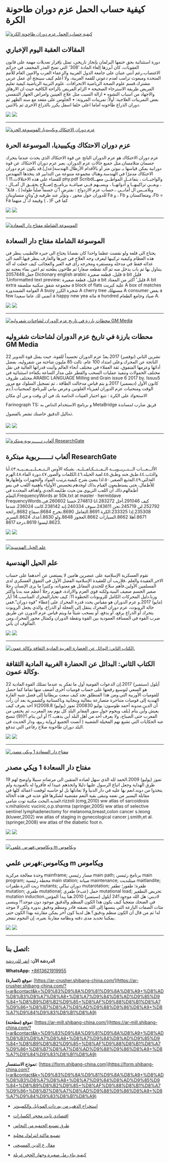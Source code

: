 # كيفية حساب الحمل عزم دوران طاحونة الكرة

<a href="https://swt.shibang-china.com/?l=ar&img&k=%D9%83%D9%8A%D9%81%D9%8A%D8%A9+%D8%AD%D8%B3%D8%A7%D8%A8+%D8%A7%D9%84%D8%AD%D9%85%D9%84+%D8%B9%D8%B2%D9%85+%D8%AF%D9%88%D8%B1%D8%A7%D9%86+%D8%B7%D8%A7%D8%AD%D9%88%D9%86%D8%A9+%D8%A7%D9%84%D9%83%D8%B1%D8%A9" target="_blank">![كيفية حساب الحمل عزم دوران طاحونة الكرة](http://static.shibang-china.com/all-800x300/559.jpg)</a>

## المقالات العقبة اليوم الإخباري
دورة استثنائية بحق ختمها البرلمان بإنجاز تاريخي، تمثل بإقرار تعديلات مهمة على قانون العقوبات، كان أبرزها إلغاء المادة &#39;308&#39; التي تمنح العذر المخفف في جرائم الاغتصاب.رغم أنني عتبان على جامعة الدول العربية والزعماء العرب والامين العام للأمم المتحدة ومبعوث ترامب لعدم دعوتي للقمة العربية، ولا أعلم كيف سينجح أي عمل عربي مشترك.قسم علوم الصحة الرياضية الانحرافات. علوم التربية الرياضية.كيفية تعليم المريض طريقة الاسترخاء الصحيحة • الزام المريض بالراحة الكافية حيث ان الارهاق والاجهاد من اسباب التشوه • ازالة السبب مثل علاج العينين وامراض الجهاز التنفسي بعض التمرينات العلاجية: أولاً: تمرينات المرونة: • الجلوس على مقعد مع سند الظهر ثم دوران الذراع طاحونه اماما اعلى خلفا اسفل يكرر بالذراع الاخرى ثم بالاثنين.


<a href="https://whatsapp.shibangsoft.com/WhatsApp.php" target="_blank" title="WhatsApp">![](http://static.shibang-china.com/icon/whatsapp.png)</a> <a href="https://swt.shibang-china.com/?l=ar&icon&k=%D9%83%D9%8A%D9%81%D9%8A%D8%A9+%D8%AD%D8%B3%D8%A7%D8%A8+%D8%A7%D9%84%D8%AD%D9%85%D9%84+%D8%B9%D8%B2%D9%85+%D8%AF%D9%88%D8%B1%D8%A7%D9%86+%D8%B7%D8%A7%D8%AD%D9%88%D9%86%D8%A9+%D8%A7%D9%84%D9%83%D8%B1%D8%A9" target="_blank">![](http://static.shibang-china.com/icon/chat-ar.png)</a>

---

<a href="https://swt.shibang-china.com/?l=ar&img&k=%D9%83%D9%8A%D9%81%D9%8A%D8%A9+%D8%AD%D8%B3%D8%A7%D8%A8+%D8%A7%D9%84%D8%AD%D9%85%D9%84+%D8%B9%D8%B2%D9%85+%D8%AF%D9%88%D8%B1%D8%A7%D9%86+%D8%B7%D8%A7%D8%AD%D9%88%D9%86%D8%A9+%D8%A7%D9%84%D9%83%D8%B1%D8%A9" target="_blank">![عزم دوران الاحتكاك ويكيبيديا، الموسوعة الحرة](http://static.shibang-china.com/all-800x300/420.jpg)</a>

## عزم دوران الاحتكاك ويكيبيديا، الموسوعة الحرة
عزم دوران الاحتكاك هو عزم الدوران الناتج عن قوة الاحتكاك الذي يحدث عندما يتحرك جسمان متلامسان.مثل جميع حالات عزم الدوران، يعبر عزم دوران الاحتكاك عن قوة دورانية يمكن قياسها بـ نيوتن متر أو بالأقدام الأرطال.الهندسة[عدل].قد يكون عزم دوران الاحتكاك مدمرًا في الهندسة.وهناك مجموعة متنوعة من التدابير قد يتخذها المهندس للقضاء على هذه الاختلالات.11 1 phy.pdf Scribdوالواجبــات ، يتفاعــل المواطــن معهــا ، ويعــي تراكيبهــا و أدواتهــا ، ويســهم فــي صياغــة برنامــج إصــلاح يحقــق ال آمــال ، ويلامــس ال أمانــي ،.حساب عزم الازدواج : نفترض أ ّن جسماً ُصلباً طوله( ) ، قابلا ً للدوران حول محور ، وتؤثّر عند طرفيه ق ّوتان متساويتان Fa و ، Fb ومتعاكستان و ،Fb = Fa وقيمة ك ٍّل منهما ( ، )F كما في


<a href="https://whatsapp.shibangsoft.com/WhatsApp.php" target="_blank" title="WhatsApp">![](http://static.shibang-china.com/icon/whatsapp.png)</a> <a href="https://swt.shibang-china.com/?l=ar&icon&k=%D9%83%D9%8A%D9%81%D9%8A%D8%A9+%D8%AD%D8%B3%D8%A7%D8%A8+%D8%A7%D9%84%D8%AD%D9%85%D9%84+%D8%B9%D8%B2%D9%85+%D8%AF%D9%88%D8%B1%D8%A7%D9%86+%D8%B7%D8%A7%D8%AD%D9%88%D9%86%D8%A9+%D8%A7%D9%84%D9%83%D8%B1%D8%A9" target="_blank">![](http://static.shibang-china.com/icon/chat-ar.png)</a>

---

<a href="https://swt.shibang-china.com/?l=ar&img&k=%D9%83%D9%8A%D9%81%D9%8A%D8%A9+%D8%AD%D8%B3%D8%A7%D8%A8+%D8%A7%D9%84%D8%AD%D9%85%D9%84+%D8%B9%D8%B2%D9%85+%D8%AF%D9%88%D8%B1%D8%A7%D9%86+%D8%B7%D8%A7%D8%AD%D9%88%D9%86%D8%A9+%D8%A7%D9%84%D9%83%D8%B1%D8%A9" target="_blank">![الموسوعة الشاملة مفتاح دار السعادة](http://static.shibang-china.com/all-800x300/325.jpg)</a>

## الموسوعة الشاملة مفتاح دار السعادة
يحتاج الى قلعة ولو نقصت عظما واحدا كان نقصانا يحتاج الى جبره فالطبيب ينظر في هذه العظام وكيفية تركيبها ليعرف وجه العلاج في جبرها والعارف ينظر فيها.العبد الى غذائه فقط في مدخله ومستقره ومخرجه رأى فيه العبر والعجائب كيف جعلت له آلة يتناول بها ثم باب يدخل منه ثم آلة تقطعه صغارا ثم طاحون يطحنه ثم اعين بماء يعجنه ثم جعل.2057449 Dictionary english arabic قليل، قطعة صغيرة a bit قليل ً.Unformatted text preview: قليل، قطعة صغيرة a bit قليل ً أكثر من المعتاد A bit extra مجموعة شقق سكنية متلصقة a block of flats علبة كبريت A box of matches العوامة الشمندورة A buoy شجرة الكرز A cherry tree مستهلك A consumer بعض a few أتمنى لك عاما سعيدا a happy new yea مائة a hundred صياد وجامع الطعام A.


<a href="https://whatsapp.shibangsoft.com/WhatsApp.php" target="_blank" title="WhatsApp">![](http://static.shibang-china.com/icon/whatsapp.png)</a> <a href="https://swt.shibang-china.com/?l=ar&icon&k=%D9%83%D9%8A%D9%81%D9%8A%D8%A9+%D8%AD%D8%B3%D8%A7%D8%A8+%D8%A7%D9%84%D8%AD%D9%85%D9%84+%D8%B9%D8%B2%D9%85+%D8%AF%D9%88%D8%B1%D8%A7%D9%86+%D8%B7%D8%A7%D8%AD%D9%88%D9%86%D8%A9+%D8%A7%D9%84%D9%83%D8%B1%D8%A9" target="_blank">![](http://static.shibang-china.com/icon/chat-ar.png)</a>

---

<a href="https://swt.shibang-china.com/?l=ar&img&k=%D9%83%D9%8A%D9%81%D9%8A%D8%A9+%D8%AD%D8%B3%D8%A7%D8%A8+%D8%A7%D9%84%D8%AD%D9%85%D9%84+%D8%B9%D8%B2%D9%85+%D8%AF%D9%88%D8%B1%D8%A7%D9%86+%D8%B7%D8%A7%D8%AD%D9%88%D9%86%D8%A9+%D8%A7%D9%84%D9%83%D8%B1%D8%A9" target="_blank">![محطات بارزة في تاريخ عزم الدوران لشاحنات شفروليه GM Media](http://static.shibang-china.com/all-800x300/396.jpg)</a>

## محطات بارزة في تاريخ عزم الدوران لشاحنات شفروليه GM Media
22 تشرين الثاني (نوفمبر) 2017.يعدّ عزم الدوران تجسيداً للقوة، حيث يمثل قوة التدوير الناتجة عن المحرك.وعلى امتداد 100 عام، نالت 85 مليون شاحنة من شفروليه، بفضل أدائها وعزمها المتفوق، ثقة العملاء في مختلف أنحاء العالم وأثبت قدراتها العالية في نقل مختلف الحمولات وتنفيذ عمليات السحب والقطر على مدار الساعة بكفاءة استثنائية في مختلف ظروف.ARABIC LANGUAGE Milling and Grain issue 6 2017 by. Issuu5 كانون الأول (ديسمبر) 2017.و يتم قياس مدخالت الطاقة ، ثم تسجيل السلوك مع مرور الوقت ومنحنيات عزم الدوران لفيزياء الغلوتين وعرض بياني للبرنامج كمنحنيات.أ ِدم اﻻﺳﺘﺤﻮاذ ﻋﻠﻰ اﻟﻜﺮة : ﺗﺘﺒﻊ اﺧﺘﺒﺎر اﻟﻌﻴﻨﺎت اﳋﺎﺻﺔ ﺑﻚ ﻓﻲ أي وﻗﺖ و ﻣﻦ أي ﻣﻜﺎن Farinograph TS: و ﺑﺮﻧﺎﻣﺞ اﻻﺳﺘﺨﺪام اﳋﺎص ﺑﻪ MetaBridge ﻓﺮﻳﻖ ﺿﺎرب ﳌﺴﺎﻧﺪة ﲢﺎﻟﻴﻞ اﻟﺪﻗﻴﻖ ﺧﺎﺻﺘﻚ ﺗﺸﻌﺮ ﺑﺎﻟﻔﻀﻮل.


<a href="https://whatsapp.shibangsoft.com/WhatsApp.php" target="_blank" title="WhatsApp">![](http://static.shibang-china.com/icon/whatsapp.png)</a> <a href="https://swt.shibang-china.com/?l=ar&icon&k=%D9%83%D9%8A%D9%81%D9%8A%D8%A9+%D8%AD%D8%B3%D8%A7%D8%A8+%D8%A7%D9%84%D8%AD%D9%85%D9%84+%D8%B9%D8%B2%D9%85+%D8%AF%D9%88%D8%B1%D8%A7%D9%86+%D8%B7%D8%A7%D8%AD%D9%88%D9%86%D8%A9+%D8%A7%D9%84%D9%83%D8%B1%D8%A9" target="_blank">![](http://static.shibang-china.com/icon/chat-ar.png)</a>

---

<a href="https://swt.shibang-china.com/?l=ar&img&k=%D9%83%D9%8A%D9%81%D9%8A%D8%A9+%D8%AD%D8%B3%D8%A7%D8%A8+%D8%A7%D9%84%D8%AD%D9%85%D9%84+%D8%B9%D8%B2%D9%85+%D8%AF%D9%88%D8%B1%D8%A7%D9%86+%D8%B7%D8%A7%D8%AD%D9%88%D9%86%D8%A9+%D8%A7%D9%84%D9%83%D8%B1%D8%A9" target="_blank">![ألعاب تــــــربوية مبتكرة ResearchGate](http://static.shibang-china.com/all-800x300/1482.jpg)</a>

## ألعاب تــــــربوية مبتكرة ResearchGate
ﺍﻷﻟـــﻌـــﺎﺏ ﺍﻟـــﺘــﺭﺒــﻭﻴـــﺔ ﺍﻟــﻤــﺘــﻜـﺎﻤــﻠــﻪ.  .ﺸﺒﻜﺔ ﺍﻷﻭﺱ ﺍﻟــﺘــﻌــﻠــﻴــﻤــﻴــﺔ.٤٣.ﺃﻨﺎ ﻭﺍﻟﺫﺌﺏ.٤٤.ﻁﺒﻕ ﺤﻨﻪ ﻭﻁﺒﻕ.٤٥.ﻟﻌﺒﺔ ﺍﻟﺤﻴﻠﻪ.٤٦.ﺍﻟﻜﻠﻤﺎﺕ ﻭﺍﻟﺼﻭﺭ.٤٧.ﺩﻭﺭﺓ ﺍﻟﻤﺎﺀ.٤٨.ﺍﻟﻬﺭﻡ ﺍﻟﻐﺫﺍﺌﻲ.٤٩.ﺍﻟﻤﺫﻴﻊ ﺍﻟﺼﻐﻴﺭ.٥٠.ﻟﺫﺍ ﻴﺘﻌﻴﻥ ﺸﺭﺡ ﻜﻴﻔﻴﺔ.ﺘﺭﺘﻴﺏ ﺍﻟﻤﻭﺍﺩ ﻭﺍﻟﺘﺠﻬﻴﺯﺍﺕ ﻭﺇﻅﻬﺎﺭﻫﺎ ﻟﻸﻁﻔﺎل، ﺤﺘﻰ ﻴﺴﺘﻁﻴﻌﻭﻥ ﺍﻟﻘﻴﺎﻡ ﺒﺫﻟﻙ ﻟﻭﺤﺩﻫﻡ.ﺘﺤﺴﻴﺱ ﺍﻷﻭﻟﻴﺎﺀ ﺒﺄﻫﻤﻴﺔ ﺍﻟﻠﻌﺏ ﻓﻲ ﻨﻤﻭ ﺃﻁﻔﺎﻟﻬﻡ.ﺫﻟﻙ ﺃﻥ ﺍﻟﻠﻌﺏ ﺍﻟﺘﺭﺒﻭﻱ ﻤﻥ ﺤﻴﺙ ﻁﺎﺒﻌﻪ.ﺍﻟﺠﺩﻱ ﻭﺃﻫﺩﺍﻓﻪ ﺍﻟﻤﺤﺩﺩﺓ ﻓﻲ ﺍﻟﺘﻌﻠﻡ.FrequencyWords ar 50k.txt at master · hermitdave FrequencyWords.كيف 291046.أجل 283272.انا 274813.حسنا 260602.فى 252792.لي 245719.نحن 243611.سوف 240334.إنه 238142.كانت 236024.عندما 235308.إذا 233325.الكرة 8691.التعامل 8690.نخرج 8684.سماع 8682.رائحة 8671.أهلا 8662.السيارات 8662.العجوز 8648.ولو 8630.أعدك 8624.السرير 8623.ليسوا 8619.درجة 8617.


<a href="https://whatsapp.shibangsoft.com/WhatsApp.php" target="_blank" title="WhatsApp">![](http://static.shibang-china.com/icon/whatsapp.png)</a> <a href="https://swt.shibang-china.com/?l=ar&icon&k=%D9%83%D9%8A%D9%81%D9%8A%D8%A9+%D8%AD%D8%B3%D8%A7%D8%A8+%D8%A7%D9%84%D8%AD%D9%85%D9%84+%D8%B9%D8%B2%D9%85+%D8%AF%D9%88%D8%B1%D8%A7%D9%86+%D8%B7%D8%A7%D8%AD%D9%88%D9%86%D8%A9+%D8%A7%D9%84%D9%83%D8%B1%D8%A9" target="_blank">![](http://static.shibang-china.com/icon/chat-ar.png)</a>

---

<a href="https://swt.shibang-china.com/?l=ar&img&k=%D9%83%D9%8A%D9%81%D9%8A%D8%A9+%D8%AD%D8%B3%D8%A7%D8%A8+%D8%A7%D9%84%D8%AD%D9%85%D9%84+%D8%B9%D8%B2%D9%85+%D8%AF%D9%88%D8%B1%D8%A7%D9%86+%D8%B7%D8%A7%D8%AD%D9%88%D9%86%D8%A9+%D8%A7%D9%84%D9%83%D8%B1%D8%A9" target="_blank">![علم الحيل الهندسية](http://static.shibang-china.com/all-800x300/1494.jpg)</a>

## علم الحيل الهندسية
تقوم العسكرية الإسلامية على عنصرين هامين لا يستغنى عن أحدهما على حساب الاخر.العقيدة والعلم ،فلاريب أن للعقيدة الإسلامية الفضل الأول في التفوق العسكري لدى المسلمين الأولين.فأهم سلاح للجندي المقاتل هو معنوياته، وكثيرا ما يرى الإنسان رجلا صغير الجسم ضعيف البنية.ولكنه قوي العزم والارادة، فيهزم رجلا أعظم منه بدنا وأكثر وزنا.دليل المحركات الكامل للروبوتات الخطوة 11: كيف تختارالمحرك المناسب.14 أيار (مايو) 2017.و عزم الدوران هو مقياس يحدد قدرة المحرك على إعطاء &quot;قوة دوران&quot;.ففي حالة الروبوت، عزم دوران المحرك ينتقل إلى العجلة أو الذراع، والذي يجعل الروبوت يتحرك أو الذراع يرفع، أو يدفع، أو يسحب شيئاً ما.ويتم قياس عزم الدورن عن طريق ضرب القوة في المسافة العمودية بين القوة ونقطة الدوران وكمثال محور المحرك.ومن المألوف أن يأتي.


<a href="https://whatsapp.shibangsoft.com/WhatsApp.php" target="_blank" title="WhatsApp">![](http://static.shibang-china.com/icon/whatsapp.png)</a> <a href="https://swt.shibang-china.com/?l=ar&icon&k=%D9%83%D9%8A%D9%81%D9%8A%D8%A9+%D8%AD%D8%B3%D8%A7%D8%A8+%D8%A7%D9%84%D8%AD%D9%85%D9%84+%D8%B9%D8%B2%D9%85+%D8%AF%D9%88%D8%B1%D8%A7%D9%86+%D8%B7%D8%A7%D8%AD%D9%88%D9%86%D8%A9+%D8%A7%D9%84%D9%83%D8%B1%D8%A9" target="_blank">![](http://static.shibang-china.com/icon/chat-ar.png)</a>

---

<a href="https://swt.shibang-china.com/?l=ar&img&k=%D9%83%D9%8A%D9%81%D9%8A%D8%A9+%D8%AD%D8%B3%D8%A7%D8%A8+%D8%A7%D9%84%D8%AD%D9%85%D9%84+%D8%B9%D8%B2%D9%85+%D8%AF%D9%88%D8%B1%D8%A7%D9%86+%D8%B7%D8%A7%D8%AD%D9%88%D9%86%D8%A9+%D8%A7%D9%84%D9%83%D8%B1%D8%A9" target="_blank">![الكتاب الثاني: البدائل عن الحضارة الغربية المادية الثقافة وكالة عمون.](http://static.shibang-china.com/all-800x300/1008.jpg)</a>

## الكتاب الثاني: البدائل عن الحضارة الغربية المادية الثقافة وكالة عمون.
22 أيلول (سبتمبر) 2017.إن الدعوات القومية أول ما تفكر به عندما تمتلك القوة المادية هو السعي لتوسيع رقعتها على حساب قوميات أخرى أضعف منها تماما كما حصل للقوميات الأوربية التي.ومن هذا المنطلق نجد كيف سعت بريطانيا إلى فصل شبه القارة الهندية إلى قوميات متناحرة متصارعة بنغالية وبنجابية وباكستانية وكشميرية بعد أن رأت أن الدين.مدونة أحمد طوسون: يوليو 200830 تموز (يوليو) 2008.8)لا أحد يعرف كيف يعيش وأين ينام (يلف ويحوم حول سور المقابر البلد كل يوم بعد المغرب، ثم يختفي من المغرب حتى الصباح، ولا يعرف أحد من أهل البلد أين يذهب.؟! أو أين ينام.؟!)(9) تنسج عنه الحكايات التي تشبع نهم المخيلة الشعبية ( أنصت الجميع لرواية ربيع، ودار الحديث في البلد دوران طاحونة صلاح رفاعي التي تندفع.


<a href="https://whatsapp.shibangsoft.com/WhatsApp.php" target="_blank" title="WhatsApp">![](http://static.shibang-china.com/icon/whatsapp.png)</a> <a href="https://swt.shibang-china.com/?l=ar&icon&k=%D9%83%D9%8A%D9%81%D9%8A%D8%A9+%D8%AD%D8%B3%D8%A7%D8%A8+%D8%A7%D9%84%D8%AD%D9%85%D9%84+%D8%B9%D8%B2%D9%85+%D8%AF%D9%88%D8%B1%D8%A7%D9%86+%D8%B7%D8%A7%D8%AD%D9%88%D9%86%D8%A9+%D8%A7%D9%84%D9%83%D8%B1%D8%A9" target="_blank">![](http://static.shibang-china.com/icon/chat-ar.png)</a>

---

<a href="https://swt.shibang-china.com/?l=ar&img&k=%D9%83%D9%8A%D9%81%D9%8A%D8%A9+%D8%AD%D8%B3%D8%A7%D8%A8+%D8%A7%D9%84%D8%AD%D9%85%D9%84+%D8%B9%D8%B2%D9%85+%D8%AF%D9%88%D8%B1%D8%A7%D9%86+%D8%B7%D8%A7%D8%AD%D9%88%D9%86%D8%A9+%D8%A7%D9%84%D9%83%D8%B1%D8%A9" target="_blank">![مفتاح دار السعادة 1 ويكي مصدر](http://static.shibang-china.com/all-800x300/5.jpg)</a>

## مفتاح دار السعادة 1 ويكي مصدر
19 تموز (يوليو) 2009.الحمد لله الذي سهل لعباده المتقين الى مرضاته سبيلا واوضح لهم طرق الهداية وجعل اتباع الرسول عليها دليلا واتخذهم عبيدا له فأقروا له بالعبودية ولم يتخذوا من دونه.انعم بها عليه في دار الدنيا ولا تعادلها بل لو حاسبه لوقعت اعماله كلها في مقابلة اليسير من نعمه وتبقى بقية النعم مقتضية لشكرها فلو عذبه في هذه الحالة لعذبه.البحث مكتبة توت شاميr.rizzoli (cmg,2010) ww atlas of sarcoidosis v.mihailovic vucinic,o.p.sharma (springer,2005) ww atlas of selective sentinel lymphadenectomy for melanoma,breast,colon cancer s.leong (kluwer,2002) ww atlas of staging in gynecological cancer j.smith,et al.(springer,2008) ww atlas of the diabetic foot n.


<a href="https://whatsapp.shibangsoft.com/WhatsApp.php" target="_blank" title="WhatsApp">![](http://static.shibang-china.com/icon/whatsapp.png)</a> <a href="https://swt.shibang-china.com/?l=ar&icon&k=%D9%83%D9%8A%D9%81%D9%8A%D8%A9+%D8%AD%D8%B3%D8%A7%D8%A8+%D8%A7%D9%84%D8%AD%D9%85%D9%84+%D8%B9%D8%B2%D9%85+%D8%AF%D9%88%D8%B1%D8%A7%D9%86+%D8%B7%D8%A7%D8%AD%D9%88%D9%86%D8%A9+%D8%A7%D9%84%D9%83%D8%B1%D8%A9" target="_blank">![](http://static.shibang-china.com/icon/chat-ar.png)</a>

---

<a href="https://swt.shibang-china.com/?l=ar&img&k=%D9%83%D9%8A%D9%81%D9%8A%D8%A9+%D8%AD%D8%B3%D8%A7%D8%A8+%D8%A7%D9%84%D8%AD%D9%85%D9%84+%D8%B9%D8%B2%D9%85+%D8%AF%D9%88%D8%B1%D8%A7%D9%86+%D8%B7%D8%A7%D8%AD%D9%88%D9%86%D8%A9+%D8%A7%D9%84%D9%83%D8%B1%D8%A9" target="_blank">![ويكاموس:فهرس علمي m ويكاموس](http://static.shibang-china.com/all-800x300/596.jpg)</a>

## ويكاموس:فهرس علمي m ويكاموس
وحدة معالجة مركزية mainframe; مسار رئيسي main path; برنامج رئيسي main program; محطة رئيسية main station; صيانة maintenance; ميتلنديت maitlandite; زيت الذرة.طفرات mutants; دوران تبدّلي mutarotation; طفرة؛ طفور؛ تطفر mutation; طفري mutational; حمل (عبء) طفري mutational load; تحريض التطفير mutation induction.لاديني: هل الله موجود؟24 أيلول (سبتمبر) 2010.هنا يبدأ المؤمن في الضحك متعجباً كيف يكون هذا الكون المنظم والدقيق موجود دون موجد؟! وينسى مئات الصفات البارعة التي ينسبها إلى الله بصفته قادر ومنظم ودقيق بدوره ولكن لا موجد له! ثم من قال أن الكون منظم ودقيق؟.هل لدينا كون آخر يمكن مقارنته بهذا الكون حتى يمكننا تحديد مدى دقته ونظامه مقارنةً بغيره، إن النجوم تنفجر.


<a href="https://whatsapp.shibangsoft.com/WhatsApp.php" target="_blank" title="WhatsApp">![](http://static.shibang-china.com/icon/whatsapp.png)</a> <a href="https://swt.shibang-china.com/?l=ar&icon&k=%D9%83%D9%8A%D9%81%D9%8A%D8%A9+%D8%AD%D8%B3%D8%A7%D8%A8+%D8%A7%D9%84%D8%AD%D9%85%D9%84+%D8%B9%D8%B2%D9%85+%D8%AF%D9%88%D8%B1%D8%A7%D9%86+%D8%B7%D8%A7%D8%AD%D9%88%D9%86%D8%A9+%D8%A7%D9%84%D9%83%D8%B1%D8%A9" target="_blank">![](http://static.shibang-china.com/icon/chat-ar.png)</a>

---
## اتصل بنا:

**الدردشة الآن:** [انقر للدردشة](https://swt.shibang-china.com?l=ar&contact&k=%D9%83%D9%8A%D9%81%D9%8A%D8%A9+%D8%AD%D8%B3%D8%A7%D8%A8+%D8%A7%D9%84%D8%AD%D9%85%D9%84+%D8%B9%D8%B2%D9%85+%D8%AF%D9%88%D8%B1%D8%A7%D9%86+%D8%B7%D8%A7%D8%AD%D9%88%D9%86%D8%A9+%D8%A7%D9%84%D9%83%D8%B1%D8%A9)

**WhatsApp:**  [+8613621919955](https://whatsapp.shibangsoft.com/WhatsApp.php)

**موقع (كسارة):** [https://ar-crusher.shibang-china.com/](https://ar-crusher.shibang-china.com/?l=ar&contact&k=%D9%83%D9%8A%D9%81%D9%8A%D8%A9+%D8%AD%D8%B3%D8%A7%D8%A8+%D8%A7%D9%84%D8%AD%D9%85%D9%84+%D8%B9%D8%B2%D9%85+%D8%AF%D9%88%D8%B1%D8%A7%D9%86+%D8%B7%D8%A7%D8%AD%D9%88%D9%86%D8%A9+%D8%A7%D9%84%D9%83%D8%B1%D8%A9)

**موقع (مطحنة):** [https://ar-mill.shibang-china.com/](https://ar-mill.shibang-china.com/?l=ar&contact&k=%D9%83%D9%8A%D9%81%D9%8A%D8%A9+%D8%AD%D8%B3%D8%A7%D8%A8+%D8%A7%D9%84%D8%AD%D9%85%D9%84+%D8%B9%D8%B2%D9%85+%D8%AF%D9%88%D8%B1%D8%A7%D9%86+%D8%B7%D8%A7%D8%AD%D9%88%D9%86%D8%A9+%D8%A7%D9%84%D9%83%D8%B1%D8%A9)

**نموذج الاستفسار:** [https://form.shibang-china.com](https://form.shibang-china.com?l=ar&contact&k=%D9%83%D9%8A%D9%81%D9%8A%D8%A9+%D8%AD%D8%B3%D8%A7%D8%A8+%D8%A7%D9%84%D8%AD%D9%85%D9%84+%D8%B9%D8%B2%D9%85+%D8%AF%D9%88%D8%B1%D8%A7%D9%86+%D8%B7%D8%A7%D8%AD%D9%88%D9%86%D8%A9+%D8%A7%D9%84%D9%83%D8%B1%D8%A9)

* [استخراج الذهب من بوردات الموبايل والكمبيوتر](../21/%D8%A7%D8%B3%D8%AA%D8%AE%D8%B1%D8%A7%D8%AC%20%D8%A7%D9%84%D8%B0%D9%87%D8%A8%20%D9%85%D9%86%20%D8%A8%D9%88%D8%B1%D8%AF%D8%A7%D8%AA%20%D8%A7%D9%84%D9%85%D9%88%D8%A8%D8%A7%D9%8A%D9%84%20%D9%88%D8%A7%D9%84%D9%83%D9%85%D8%A8%D9%8A%D9%88%D8%AA%D8%B1.md)

* [اقتصادي ثابت محجر الكسارات](../25/%D8%A7%D9%82%D8%AA%D8%B5%D8%A7%D8%AF%D9%8A%20%D8%AB%D8%A7%D8%A8%D8%AA%20%D9%85%D8%AD%D8%AC%D8%B1%20%D8%A7%D9%84%D9%83%D8%B3%D8%A7%D8%B1%D8%A7%D8%AA.md)

* [طرق تصنيع الحنفيه من النحاس](../22/%D8%B7%D8%B1%D9%82%20%D8%AA%D8%B5%D9%86%D9%8A%D8%B9%20%D8%A7%D9%84%D8%AD%D9%86%D9%81%D9%8A%D9%87%20%D9%85%D9%86%20%D8%A7%D9%84%D9%86%D8%AD%D8%A7%D8%B3.md)

* [تصنيع ماكنة انترلوك محلية](../22/%D8%AA%D8%B5%D9%86%D9%8A%D8%B9%20%D9%85%D8%A7%D9%83%D9%86%D8%A9%20%D8%A7%D9%86%D8%AA%D8%B1%D9%84%D9%88%D9%83%20%D9%85%D8%AD%D9%84%D9%8A%D8%A9.md)

* [مقال ع الدين المسيحى](../21/%D9%85%D9%82%D8%A7%D9%84%20%D8%B9%20%D8%A7%D9%84%D8%AF%D9%8A%D9%86%20%D8%A7%D9%84%D9%85%D8%B3%D9%8A%D8%AD%D9%89.md)

* [كيفية بناء رمل صغيرة وجهاز الحجر غربلة](../23/%D9%83%D9%8A%D9%81%D9%8A%D8%A9%20%D8%A8%D9%86%D8%A7%D8%A1%20%D8%B1%D9%85%D9%84%20%D8%B5%D8%BA%D9%8A%D8%B1%D8%A9%20%D9%88%D8%AC%D9%87%D8%A7%D8%B2%20%D8%A7%D9%84%D8%AD%D8%AC%D8%B1%20%D8%BA%D8%B1%D8%A8%D9%84%D8%A9.md)